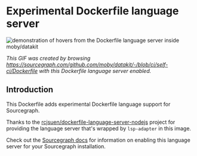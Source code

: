 # Experimental Dockerfile language server 

![demonstration of hovers from the Dockerfile language server inside moby/datakit](https://cl.ly/2f3P2t2j2W2i/Screen%20Recording%202018-05-07%20at%2004.55%20PM.gif)

<!-- TODO(@ggilmore @keegancsmith @felixfbecker): Revisit creating this GIF once improved tooltip and syntax highlighting code lands-->

*This GIF was created by browsing https://sourcegraph.com/github.com/moby/datakit/-/blob/ci/self-ci/Dockerfile with this Dockerfile language server enabled.*

## Introduction

This Dockerfile adds experimental Dockerfile language support for Sourcegraph. 

Thanks to the [rcjsuen/dockerfile-language-server-nodejs](https://github.com/rcjsuen/dockerfile-language-server-nodejs) project for providing the language server that's wrapped by `lsp-adapter` in this image.

Check out the [Sourcegraph docs](http://about.sourcegraph.com/docs/code-intelligence/experimental-language-servers) for information on enabling this language server for your Sourcegraph installation.
